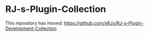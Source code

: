 # RJ-s-Plugin-Collection
This repository has moved: https://github.com/xRJx/RJ-s-Plugin-Development-Collection
